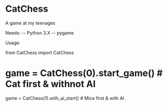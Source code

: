 # CatChess
A game at my teenages

Needs:
   -- Python 3.X
   -- pygame

Usage:

  from CatChess import CatChess
  # game = CatChess(0).start_game()     # Cat first & withnot AI
  game = CatChess(1).with_ai_start()    # Mice first & with AI
